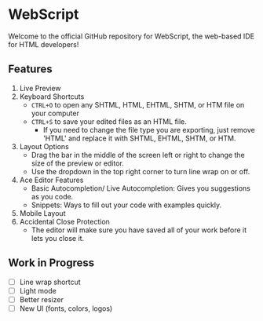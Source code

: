 # WebScript
Welcome to the official GitHub repository for WebScript, the web-based IDE for HTML developers!

## Features
1. Live Preview
2. Keyboard Shortcuts
    - `CTRL+O` to open any SHTML, HTML, EHTML, SHTM, or HTM file on your computer
    - `CTRL+S` to save your edited files as an HTML file.
        - If you need to change the file type you are exporting, just remove 'HTML' and replace it with SHTML, EHTML, SHTM, or HTM.
3. Layout Options
    - Drag the bar in the middle of the screen left or right to change the size of the preview or editor.
    - Use the dropdown in the top right corner to turn line wrap on or off.
4. Ace Editor Features
    - Basic Autocompletion/ Live Autocompletion: Gives you suggestions as you code.
    - Snippets: Ways to fill out your code with examples quickly.
5. Mobile Layout
6. Accidental Close Protection
    - The editor will make sure you have saved all of your work before it lets you close it.

## Work in Progress
- [ ] Line wrap shortcut
- [ ] Light mode
- [ ] Better resizer
- [ ] New UI (fonts, colors, logos)